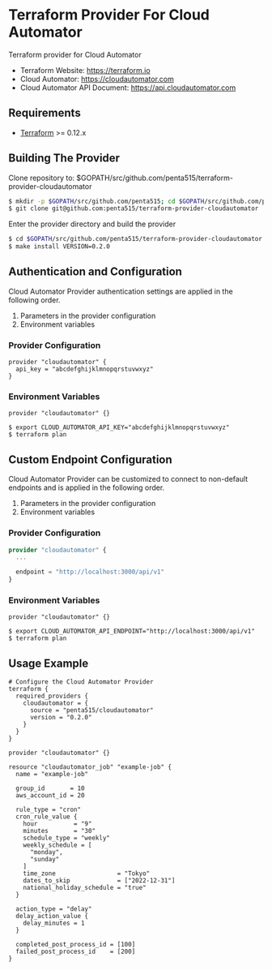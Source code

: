 # Terraform Provider For Cloud Automator
Terraform provider for Cloud Automator

- Terraform Website: https://terraform.io
- Cloud Automator: https://cloudautomator.com
- Cloud Automator API Document: https://api.cloudautomator.com

## Requirements

-	[Terraform](https://www.terraform.io/downloads.html) >= 0.12.x

## Building The Provider

Clone repository to: $GOPATH/src/github.com/penta515/terraform-provider-cloudautomator

```sh
$ mkdir -p $GOPATH/src/github.com/penta515; cd $GOPATH/src/github.com/penta515
$ git clone git@github.com:penta515/terraform-provider-cloudautomator
```

Enter the provider directory and build the provider

```sh
$ cd $GOPATH/src/github.com/penta515/terraform-provider-cloudautomator
$ make install VERSION=0.2.0
```

## Authentication and Configuration
Cloud Automator Provider authentication settings are applied in the following order.

1. Parameters in the provider configuration
1. Environment variables

### Provider Configuration

```hcl
provider "cloudautomator" {
  api_key = "abcdefghijklmnopqrstuvwxyz"
}
```

### Environment Variables

```hcl
provider "cloudautomator" {}
```

```shell
$ export CLOUD_AUTOMATOR_API_KEY="abcdefghijklmnopqrstuvwxyz"
$ terraform plan
```

## Custom Endpoint Configuration
Cloud Automator Provider can be customized to connect to non-default endpoints and is applied in the following order.

1. Parameters in the provider configuration
1. Environment variables

### Provider Configuration

```tf
provider "cloudautomator" {
  ...

  endpoint = "http://localhost:3000/api/v1"
}
```

### Environment Variables

```hcl
provider "cloudautomator" {}
```

```shell
$ export CLOUD_AUTOMATOR_API_ENDPOINT="http://localhost:3000/api/v1"
$ terraform plan
```

## Usage Example

```hcl
# Configure the Cloud Automator Provider
terraform {
  required_providers {
    cloudautomator = {
      source = "penta515/cloudautomator"
      version = "0.2.0"
    }
  }
}

provider "cloudautomator" {}

resource "cloudautomator_job" "example-job" {
  name = "example-job"

  group_id       = 10
  aws_account_id = 20

  rule_type = "cron"
  cron_rule_value {
    hour          = "9"
    minutes       = "30"
    schedule_type = "weekly"
    weekly_schedule = [
      "monday",
      "sunday"
    ]
    time_zone                 = "Tokyo"
    dates_to_skip             = ["2022-12-31"]
    national_holiday_schedule = "true"
  }

  action_type = "delay"
  delay_action_value {
    delay_minutes = 1
  }

  completed_post_process_id = [100]
  failed_post_process_id    = [200]
}
```
